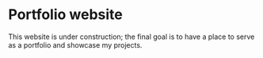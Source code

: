 # Portfolio website

This website is under construction; the final goal is to have a place to serve as a portfolio and showcase my projects.
